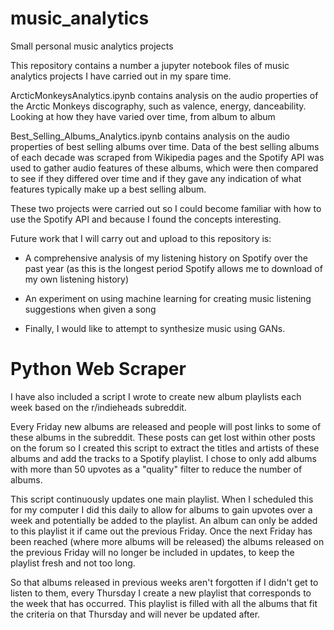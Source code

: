 # music_analytics
Small personal music analytics projects


This repository contains a number a jupyter notebook files of music analytics projects I have carried out in my spare time.

ArcticMonkeysAnalytics.ipynb contains analysis on the audio properties of the Arctic Monkeys discography, such as valence, energy, danceability. Looking at
how they have varied over time, from album to album

Best_Selling_Albums_Analytics.ipynb contains analysis on the audio properties of best selling albums over time. Data of the best selling albums of each decade was 
scraped from Wikipedia pages and the Spotify API was used to gather audio features of these albums, which were then compared to see if they differed
over time and if they gave any indication of what features typically make up a best selling album.

These two projects were carried out so I could become familiar with how to use the Spotify API and because I found the concepts interesting.


Future work that I will carry out and upload to this repository is:
* A comprehensive analysis of my listening history on Spotify over the past year (as this is the
longest period Spotify allows me to download of my own listening history)

* An experiment on using machine learning for creating music listening suggestions when 
given a song

* Finally, I would like to attempt to synthesize music using GANs.

# Python Web Scraper
I have also included a script I wrote to create new album playlists each week based on the r/indieheads subreddit. 

Every Friday new albums are released and people will post links to some of these albums in the subreddit. These posts can get lost within other posts on the forum so I created this script to extract the titles and artists of these albums and add the tracks to a Spotify playlist. I chose to only add albums with more than 50 upvotes as a "quality" filter to reduce the number of albums. 

This script continuously updates one main playlist. When I scheduled this for my computer I did this daily to allow for albums to gain upvotes over a week and potentially be added to the playlist. An album can only be added to this playlist it if came out the previous Friday. Once the next Friday has been reached (where more albums will be released) the albums released on the previous Friday will no longer be included in updates, to keep the playlist fresh and not too long.

So that albums released in previous weeks aren't forgotten if I didn't get to listen to them, every Thursday I create a new playlist that corresponds to the week that has occurred. This playlist is filled with all the albums that fit the criteria on that Thursday and will never be updated after.

